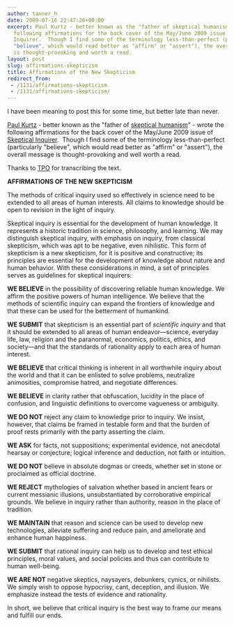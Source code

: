 ```yaml
---
author: tanner_h
date: 2009-07-16 22:47:26+00:00
excerpt: Paul Kurtz - better known as the "father of skeptical humanism" - wrote the
  following affirmations for the back cover of the May/June 2009 issue of Skeptical
  Inquirer.  Though I find some of the terminology less-than-perfect (particularly
  "believe", which would read better as "affirm" or "assert"), the overall message
  is thought-provoking and worth a read.
layout: post
slug: affirmations-skepticism
title: Affirmations of the New Skepticism
redirect_from:
 - /1131/affirmations-skepticism
 - /1131/affirmations-skepticism/
---
```


I have been meaning to post this for some time, but better late than never.

[Paul Kurtz](http://en.wikipedia.org/wiki/Paul_Kurtz) - better known as the "father of [skeptical humanism](http://en.wikipedia.org/wiki/Secular_humanism)" - wrote the following affirmations for the back cover of the May/June 2009 issue of [Skeptical Inquirer](http://www.csicop.org/si/).  Though I find some of the terminology less-than-perfect (particularly "believe", which would read better as "affirm" or "assert"), the overall message is thought-provoking and well worth a read.

Thanks to [TPO](http://theperplexedobserver.blogspot.com/2009/04/affirmations-of-new-skepticism.html) for transcribing the text.

**AFFIRMATIONS OF THE NEW SKEPTICISM**

The methods of critical inquiry used so effectively in science need to be extended to all areas of human interests. All claims to knowledge should be open to revision in the light of inquiry.

Skeptical inquiry is essential for the development of human knowledge. It represents a historic tradition in science, philosophy, and learning. We may distinguish skeptical inquiry, with emphasis on inquiry, from classical skepticism, which was apt to be negative, even nihilistic. This form of skepticism is a new skepticism, for it is positive and constructive; its principles are essential for the development of knowledge about nature and human behavior. With these considerations in mind, a set of principles serves as guidelines for skeptical inquirers:

**WE BELIEVE** in the possibility of discovering reliable human knowledge. We affirm the positive powers of human intelligence. We believe that the methods of scientific inquiry can expand the frontiers of knowledge and that these can be used for the betterment of humankind.

**WE SUBMIT** that skepticism is an essential part of _scientific inquiry_ and that it should be extended to all areas of human endeavor—science, everyday life, law, religion and the paranormal, economics, politics, ethics, and society—and that the standards of rationality apply to each area of human interest.

**WE BELIEVE** that critical thinking is inherent in all worthwhile inquiry about the world and that it can be enlisted to solve problems, neutralize animosities, compromise hatred, and negotiate differences.

**WE BELIEVE** in clarity rather that obfuscation, lucidity in the place of confusion, and linguistic definitions to overcome vagueness or ambiguity.

**WE DO NOT** reject any claim to knowledge prior to inquiry. We insist, however, that claims be framed in testable form and that the burden of proof rests primarily with the party asserting the claim.

**WE ASK** for facts, not suppositions; experimental evidence, not anecdotal hearsay or conjecture; logical inference and deduction, not faith or intuition.

**WE DO NOT** believe in absolute dogmas or creeds, whether set in stone or proclaimed as official doctrine.

**WE REJECT** mythologies of salvation whether based in ancient fears or current messianic illusions, unsubstantiated by corroborative empirical grounds. We believe in inquiry rather than authority, reason in the place of tradition.

**WE MAINTAIN** that reason and science can be used to develop new technologies, alleviate suffering and reduce pain, and ameliorate and enhance human happiness.

**WE SUBMIT** that rational inquiry can help us to develop and test ethical principles, moral values, and social policies and thus can contribute to human well-being.

**WE ARE NOT** negative skeptics, naysayers, debunkers, cynics, or nihilists. We simply wish to oppose hypocrisy, cant, deception, and illusion. We emphasize instead the tests of evidence and rationality.

In short, we believe that critical inquiry is the best way to frame our means and fulfill our ends.
